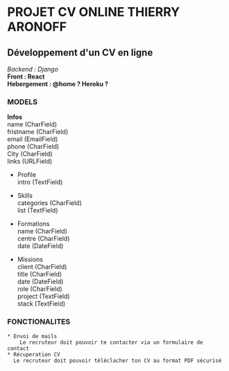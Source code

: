 # PROJET CV ONLINE THIERRY ARONOFF
## Développement d'un CV en ligne  
  
  *Backend : Django*  
  **Front   : React**  
  **Hebergement : @home ? Heroku ?**  

### MODELS  

  **Infos**  
      name (CharField)  
      fristname (CharField)  
      email (EmailField)  
      phone (CharField)  
      City (CharField)  
      links (URLField)  

  * Profile  
      intro (TextField)  
  
  * Skills  
      categories (CharField)  
      list (TextField)  

  * Formations  
      name (CharField)  
      centre (CharField)  
      date (DateField)  

  * Missions  
      client (CharField)  
      title (CharField)  
      date (DateField)  
      role (CharField)  
      project (TextField)  
      stack (TextField)  
      

### FONCTIONALITES  

    * Envoi de mails  
        Le recruteur doit pouvoir te contacter via un formulaire de contact   
    * Récuperation CV  
      Le recruteur doit pouvoir téléclacher ton CV au format PDF sécurisé  
